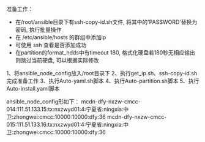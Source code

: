 准备工作：
  - 在/root/ansible目录下有ssh-copy-id.sh文件, 将其中的'PASSWORD'替换为密码, 执行批量操作
  - 在 /etc/ansible/hosts 的群组中添加ip
  - 可使用 ssh 查看是否添加成功
  - 在partition的format_hdds中有timeout 180, 格式化硬盘若180秒无相应输出则跳过当前硬盘, 可以根据实际修改

1、将ansible_node_config放入/root目录下
2、执行get_ip.sh、ssh-copy-id.sh完成准备工作
3、执行Auto-yaml.sh脚本
4、执行Auto-partition.sh脚本
5、执行Auto-install.yaml脚本

ansible_node_config形如下：
mcdn-dfy-nxzw-cmcc-014:111.51.133.15:tx:nxzwyd01:4:宁夏省:ningxia:中卫:zhongwei:cmcc:10000:10000:dfy:36
mcdn-dfy-nxzw-cmcc-015:111.51.133.16:tx:nxzwyd01:4:宁夏省:ningxia:中卫:zhongwei:cmcc:10000:10000:dfy:36